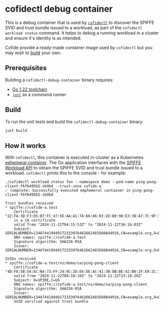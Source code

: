 # cofidectl debug container

This is a debug container that is used by [`cofidectl`](https://www.github.com/cofide/cofidectl) to discover the SPIFFE SVID and trust bundle issued to a workload, as part of the `cofidectl workload status` command. It helps to debug a running workload in a cluster and ensure it's identity is as intended.

Cofide provide a ready-made container image used by `cofidectl` but you may wish to [build](#build) your own.

## Prerequisites

Building a `cofidectl-debug-container` binary requires:

* [Go 1.22 toolchain](https://golang.org/doc/install)
* [`just`](https://github.com/casey/just) as a command runner

## Build

To run the unit tests and build the `cofidectl-debug-container` binary:

```sh
just build
```

## How it works

With `cofidectl`, this container is executed in-cluster as a Kubernetes [ephemeral container](https://kubernetes.io/docs/concepts/workloads/pods/ephemeral-containers/). The Go application interfaces with the [SPIFFE Workload API](https://github.com/spiffe/spiffe/blob/main/standards/SPIFFE_Workload_API.md) to obtain the SPIFFE SVID and trust bundle issued to a workload. `cofidectl` prints this to the console - for example:

```
./cofidectl workload status foo --namespace demo --pod-name ping-pong-client-f6f6495b5-zb9bd --trust-zone cofide-a
✅ Complete: Successfully executed emphemeral container in ping-pong-client-f6f6495b5-zb9bd

Trust bundles received
* spiffe://cofide-a.test
    Certificate "22:FA:3D:F3:D5:B7:FC:47:5E:AA:A1:7A:66:A6:03:2D:B0:90:E3:30:A7:7C:9F:3C:F0:33:18:78:3A:41:62:EB"
    is a CA certificate
    valid from "2024-11-22T04:15:53Z" to "2024-11-22T16:16:03Z"
    Subject: SERIALNUMBER=134874419949172333976462662483560844916,CN=example.org,O=Example,C=ARPA
    DNS names: spiffe://cofide-a.test
    Signature algorithm: SHA256-RSA
    Issuer: SERIALNUMBER=134874419949172333976462662483560844916,CN=example.org,O=Example,C=ARPA

SVIDs received
* spiffe://cofide-a.test/ns/demo/sa/ping-pong-client
    Certificate "4D:FA:5B:56:EC:B4:73:FF:24:9C:2D:E6:DE:AC:41:3B:0B:BE:42:B8:2F:E9:2C:71:87:FF:BD:E0:C3:C8:9D:E4"
    valid from "2024-11-22T09:10:10Z" to "2024-11-22T13:10:20Z"
    Subject: O=SPIRE,C=US
    DNS names: spiffe://cofide-a.test/ns/demo/sa/ping-pong-client
    Signature algorithm: SHA256-RSA
    Issuer: SERIALNUMBER=134874419949172333976462662483560844916,CN=example.org,O=Example,C=ARPA
    SVID verified against trust bundle
```